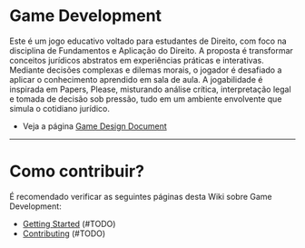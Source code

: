# Game Development

Este é um jogo educativo voltado para estudantes de Direito, com foco na disciplina de Fundamentos e Aplicação do Direito. A proposta é transformar conceitos jurídicos abstratos em experiências práticas e interativas. Mediante decisões complexas e dilemas morais, o jogador é desafiado a aplicar o conhecimento aprendido em sala de aula. A jogabilidade é inspirada em Papers, Please, misturando análise crítica, interpretação legal e tomada de decisão sob pressão, tudo em um ambiente envolvente que simula o cotidiano jurídico.

- Veja a página [Game Design Document](game-design-document.md)

---

# Como contribuir?

É recomendado verificar as seguintes páginas desta Wiki sobre Game Development:

- [Getting Started](#) (#TODO)
- [Contributing](#) (#TODO)